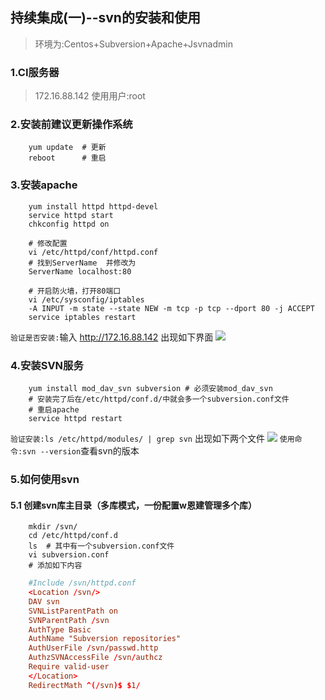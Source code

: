 ## 持续集成(一)--svn的安装和使用
> 环境为:Centos+Subversion+Apache+Jsvnadmin

### 1.CI服务器
> 172.16.88.142 使用用户:root

### 2.安装前建议更新操作系统
```shell
    yum update  # 更新
    reboot      # 重启
```

### 3.安装apache
```shell
    yum install httpd httpd-devel
    service httpd start
    chkconfig httpd on
    
    # 修改配置
    vi /etc/httpd/conf/httpd.conf
    # 找到ServerName  并修改为
    ServerName localhost:80
    
    # 开启防火墙，打开80端口
    vi /etc/sysconfig/iptables
    -A INPUT -m state --state NEW -m tcp -p tcp --dport 80 -j ACCEPT
    service iptables restart
```
`验证是否安装:`输入 http://172.16.88.142  出现如下界面
![](http://ojw4jti3h.bkt.clouddn.com/18-3-27/81811013.jpg)

### 4.安装SVN服务
```shell
    yum install mod_dav_svn subversion # 必须安装mod_dav_svn
    # 安装完了后在/etc/httpd/conf.d/中就会多一个subversion.conf文件
    # 重启apache
    service httpd restart
```
`验证安装:ls /etc/httpd/modules/ | grep svn` 出现如下两个文件
![](http://ojw4jti3h.bkt.clouddn.com/18-3-27/10049352.jpg)
`使用命令:svn --version`查看svn的版本

### 5.如何使用svn

#### 5.1 创建svn库主目录（多库模式，一份配置w恩建管理多个库）
```shell
    mkdir /svn/
    cd /etc/httpd/conf.d
    ls  # 其中有一个subversion.conf文件
    vi subversion.conf
    # 添加如下内容
```
```conf
    #Include /svn/httpd.conf
    <Location /svn/>
    DAV svn
    SVNListParentPath on
    SVNParentPath /svn
    AuthType Basic
    AuthName "Subversion repositories"
    AuthUserFile /svn/passwd.http
    AuthzSVNAccessFile /svn/authcz
    Require valid-user
    </Location>
    RedirectMath ^(/svn)$ $1/
```



















